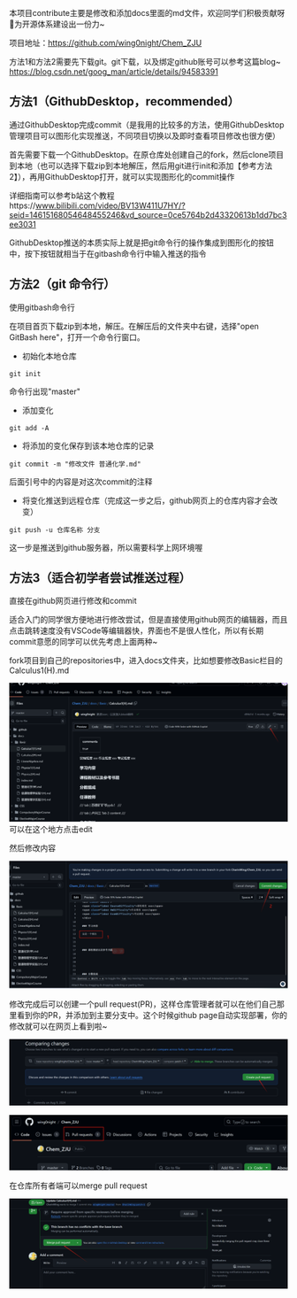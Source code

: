 本项目contribute主要是修改和添加docs里面的md文件，欢迎同学们积极贡献呀🤩为开源体系建设出一份力~

项目地址：https://github.com/wing0night/Chem_ZJU

方法1和方法2需要先下载git。git下载，以及绑定github账号可以参考这篇blog~ https://blog.csdn.net/goog_man/article/details/94583391

## 方法1（GithubDesktop，recommended）
通过GithubDesktop完成commit（是我用的比较多的方法，使用GithubDesktop管理项目可以图形化实现推送，不同项目切换以及即时查看项目修改也很方便）

首先需要下载一个GithubDesktop。在原仓库处创建自己的fork，然后clone项目到本地（也可以选择下载zip到本地解压，然后用git进行init和添加【参考方法2】），再用GithubDesktop打开，就可以实现图形化的commit操作

详细指南可以参考b站这个教程https://www.bilibili.com/video/BV13W411U7HY/?seid=14615168054648455246&vd_source=0ce5764b2d43320613b1dd7bc3ee3031

GithubDesktop推送的本质实际上就是把git命令行的操作集成到图形化的按钮中，按下按钮就相当于在gitbash命令行中输入推送的指令

## 方法2（git 命令行）
使用gitbash命令行

在项目首页下载zip到本地，解压。在解压后的文件夹中右键，选择"open GitBash here"，打开一个命令行窗口。

- 初始化本地仓库
```shell
git init
```
命令行出现"master"
- 添加变化
```shell
git add -A
```
- 将添加的变化保存到该本地仓库的记录
```shell
git commit -m "修改文件 普通化学.md"
```
后面引号中的内容是对这次commit的注释

- 将变化推送到远程仓库（完成这一步之后，github网页上的仓库内容才会改变）
```shell
git push -u 仓库名称 分支
```
这一步是推送到github服务器，所以需要科学上网环境喔

## 方法3（适合初学者尝试推送过程）
直接在github网页进行修改和commit

适合入门的同学很方便地进行修改尝试，但是直接使用github网页的编辑器，而且点击跳转速度没有VSCode等编辑器快，界面也不是很人性化，所以有长期commit意愿的同学可以优先考虑上面两种~

fork项目到自己的repositories中，进入docs文件夹，比如想要修改Basic栏目的Calculus1(H).md

![alt text](images/image-2.png)
可以在这个地方点击edit

然后修改内容

![alt text](images/image-3.png)

修改完成后可以创建一个pull request(PR)，这样仓库管理者就可以在他们自己那里看到你的PR，并添加到主要分支中。这个时候github page自动实现部署，你的修改就可以在网页上看到啦~

![alt text](images/image-4.png)

![alt text](images/image-5.png)

在仓库所有者端可以merge pull request

![alt text](images/image-6.png)
